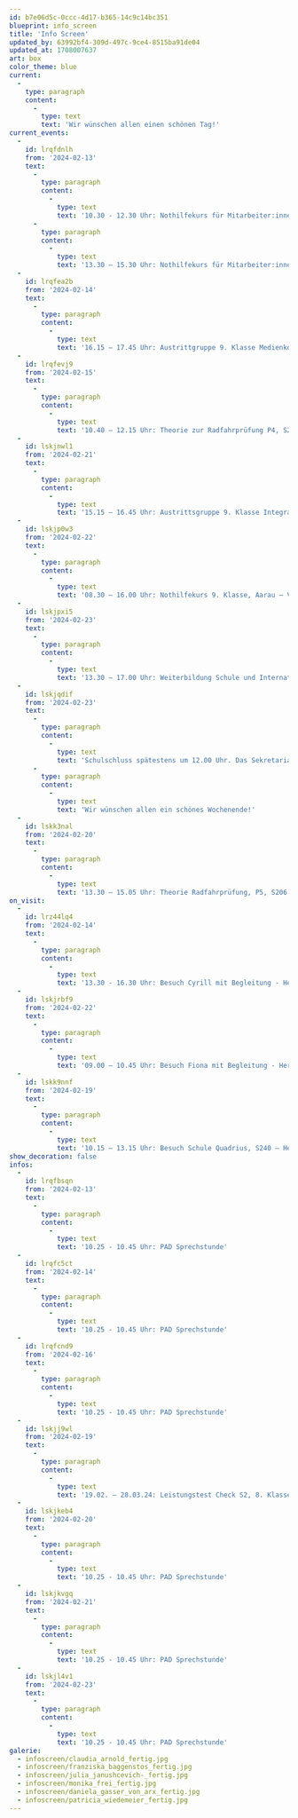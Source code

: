 ```yaml
---
id: b7e06d5c-0ccc-4d17-b365-14c9c14bc351
blueprint: info_screen
title: 'Info Screen'
updated_by: 63992bf4-309d-497c-9ce4-8515ba91de04
updated_at: 1708007637
art: box
color_theme: blue
current:
  -
    type: paragraph
    content:
      -
        type: text
        text: 'Wir wünschen allen einen schönen Tag!'
current_events:
  -
    id: lrqfdnlh
    from: '2024-02-13'
    text:
      -
        type: paragraph
        content:
          -
            type: text
            text: '10.30 - 12.30 Uhr: Nothilfekurs für Mitarbeiter:innen, Aula'
      -
        type: paragraph
        content:
          -
            type: text
            text: '13.30 – 15.30 Uhr: Nothilfekurs für Mitarbeiter:innen, Aula'
  -
    id: lrqfea2b
    from: '2024-02-14'
    text:
      -
        type: paragraph
        content:
          -
            type: text
            text: '16.15 – 17.45 Uhr: Austrittgruppe 9. Klasse Medienkompetenz, Aula, Gruppe A + B –  Viel Vergnügen!'
  -
    id: lrqfevj9
    from: '2024-02-15'
    text:
      -
        type: paragraph
        content:
          -
            type: text
            text: '10.40 – 12.15 Uhr: Theorie zur Radfahrprüfung P4, S207 – Viel Vergnügen!'
  -
    id: lskjnwl1
    from: '2024-02-21'
    text:
      -
        type: paragraph
        content:
          -
            type: text
            text: '15.15 – 16.45 Uhr: Austrittsgruppe 9. Klasse Integration und Hörtaktik, Gruppe A – Viel Vergnügen!'
  -
    id: lskjp0w3
    from: '2024-02-22'
    text:
      -
        type: paragraph
        content:
          -
            type: text
            text: '08.30 – 16.00 Uhr: Nothilfekurs 9. Klasse, Aarau – Viel Vergnügen!'
  -
    id: lskjpxi5
    from: '2024-02-23'
    text:
      -
        type: paragraph
        content:
          -
            type: text
            text: '13.30 – 17.00 Uhr: Weiterbildung Schule und Internat, Turnhalle – Viel Vergnügen!'
  -
    id: lskjqdif
    from: '2024-02-23'
    text:
      -
        type: paragraph
        content:
          -
            type: text
            text: 'Schulschluss spätestens um 12.00 Uhr. Das Sekretariat bleibt am Nachmittag geschlossen!'
      -
        type: paragraph
        content:
          -
            type: text
            text: 'Wir wünschen allen ein schönes Wochenende!'
  -
    id: lskk3nal
    from: '2024-02-20'
    text:
      -
        type: paragraph
        content:
          -
            type: text
            text: '13.30 – 15.05 Uhr: Theorie Radfahrprüfung, P5, S206 – Viel Vergnügen!'
on_visit:
  -
    id: lrz44lq4
    from: '2024-02-14'
    text:
      -
        type: paragraph
        content:
          -
            type: text
            text: '13.30 - 16.30 Uhr: Besuch Cyrill mit Begleitung - Herzlich willkommen!'
  -
    id: lskjrbf9
    from: '2024-02-22'
    text:
      -
        type: paragraph
        content:
          -
            type: text
            text: '09.00 – 10.45 Uhr: Besuch Fiona mit Begleitung - Herzlich willkommen!'
  -
    id: lskk9nnf
    from: '2024-02-19'
    text:
      -
        type: paragraph
        content:
          -
            type: text
            text: '10.15 – 13.15 Uhr: Besuch Schule Quadrius, S240 – Herzlich willkommen!'
show_decoration: false
infos:
  -
    id: lrqfbsqn
    from: '2024-02-13'
    text:
      -
        type: paragraph
        content:
          -
            type: text
            text: '10.25 - 10.45 Uhr: PAD Sprechstunde'
  -
    id: lrqfc5ct
    from: '2024-02-14'
    text:
      -
        type: paragraph
        content:
          -
            type: text
            text: '10.25 - 10.45 Uhr: PAD Sprechstunde'
  -
    id: lrqfcnd9
    from: '2024-02-16'
    text:
      -
        type: paragraph
        content:
          -
            type: text
            text: '10.25 - 10.45 Uhr: PAD Sprechstunde'
  -
    id: lskjj9wl
    from: '2024-02-19'
    text:
      -
        type: paragraph
        content:
          -
            type: text
            text: '19.02. – 28.03.24: Leistungstest Check S2, 8. Klasse, Online-Tests – Viel Glück!'
  -
    id: lskjkeb4
    from: '2024-02-20'
    text:
      -
        type: paragraph
        content:
          -
            type: text
            text: '10.25 - 10.45 Uhr: PAD Sprechstunde'
  -
    id: lskjkvgq
    from: '2024-02-21'
    text:
      -
        type: paragraph
        content:
          -
            type: text
            text: '10.25 - 10.45 Uhr: PAD Sprechstunde'
  -
    id: lskjl4v1
    from: '2024-02-23'
    text:
      -
        type: paragraph
        content:
          -
            type: text
            text: '10.25 - 10.45 Uhr: PAD Sprechstunde'
galerie:
  - infoscreen/claudia_arnold_fertig.jpg
  - infoscreen/franziska_baggenstos_fertig.jpg
  - infoscreen/julia_janushcevich-_fertig.jpg
  - infoscreen/monika_frei_fertig.jpg
  - infoscreen/daniela_gasser_von_arx_fertig.jpg
  - infoscreen/patricia_wiedemeier_fertig.jpg
---
```


